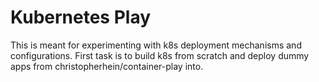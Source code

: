 # Kubernetes Play

This is meant for experimenting with k8s deployment mechanisms and
configurations. First task is to build k8s from scratch and deploy dummy apps
from christopherhein/container-play into.
